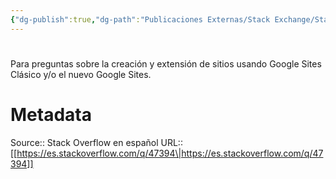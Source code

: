 ```yaml
---
{"dg-publish":true,"dg-path":"Publicaciones Externas/Stack Exchange/Stack Overflow en español/es.stackoverflow.com-47394.md","permalink":"/publicaciones-externas/stack-exchange/stack-overflow-en-espanol/es-stackoverflow-com-47394/","hide":true,"noteIcon":"\"0\"","created":"2024-04-03T12:49:10.679-06:00","updated":"2024-04-05T16:43:48.920-06:00"}
---
```


# 

Para preguntas sobre la creación y extensión de sitios usando Google Sites Clásico y/o el nuevo Google Sites.

# Metadata
Source:: Stack Overflow en español
URL:: [[https://es.stackoverflow.com/q/47394\|https://es.stackoverflow.com/q/47394]]

